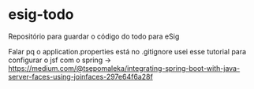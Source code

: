 # esig-todo
Repositório para guardar o código do todo para eSig


Falar pq o application.properties está no .gitignore
usei esse tutorial para configurar o jsf com o spring -> https://medium.com/@tsepomaleka/integrating-spring-boot-with-java-server-faces-using-joinfaces-297e64f6a28f
